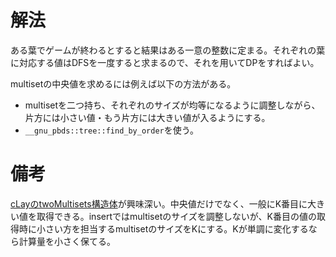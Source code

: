 # 解法

ある葉でゲームが終わるとすると結果はある一意の整数に定まる。それぞれの葉に対応する値はDFSを一度すると求まるので、それを用いてDPをすればよい。

multisetの中央値を求めるには例えば以下の方法がある。

* multisetを二つ持ち、それぞれのサイズが均等になるように調整しながら、片方には小さい値・もう片方には大きい値が入るようにする。
* `__gnu_pbds::tree::find_by_order`を使う。

# 備考

[cLayのtwoMultisets構造体](https://atcoder.jp/contests/abc218/submissions/25757951)が興味深い。中央値だけでなく、一般にK番目に大きい値を取得できる。insertではmultisetのサイズを調整しないが、K番目の値の取得時に小さい方を担当するmultisetのサイズをKにする。Kが単調に変化するなら計算量を小さく保てる。
